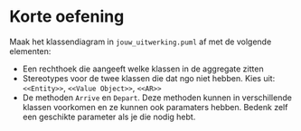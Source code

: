 # Korte oefening

Maak het klassendiagram in `jouw_uitwerking.puml` af met de volgende elementen:

- Een rechthoek die aangeeft welke klassen in de aggregate zitten
- Stereotypes voor de twee klassen die dat ngo niet hebben. Kies uit: `<<Entity>>`, `<<Value Object>>`, `<<AR>>` 
- De methoden `Arrive` en `Depart`. Deze methoden kunnen in verschillende klassen voorkomen en ze kunnen ook paramaters hebben. Bedenk zelf een geschikte parameter als je die nodig hebt. 
